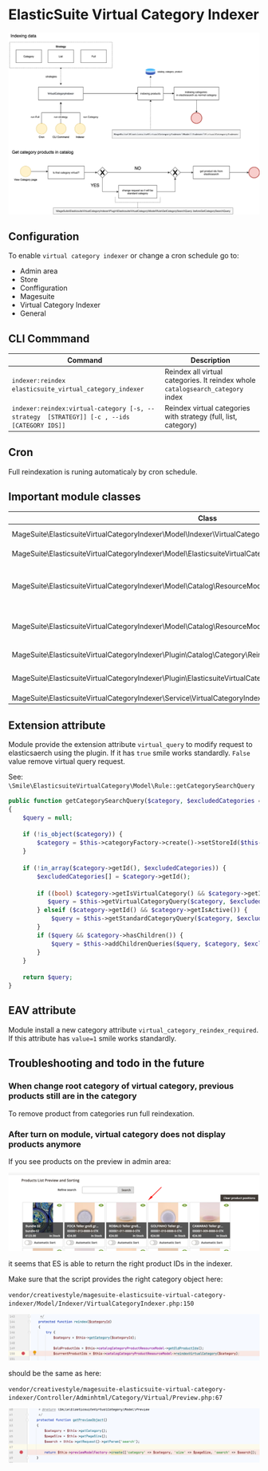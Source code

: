 
# ElasticSuite Virtual Category Indexer

![](Docs/MageSuite__ElasticsuiteVirtualCategoryIndexer.png)

## Configuration

To enable `virtual category indexer` or change a cron schedule go to:
- Admin area
- Store
- Conffiguration
- Magesuite
- Virtual Category Indexer
- General

## CLI Commmand

| Command                                                                                                  | Description                                                                      |
|----------------------------------------------------------------------------------------------------------|----------------------------------------------------------------------------------|
| `indexer:reindex elasticsuite_virtual_category_indexer`                                        | Reindex all virtual categories. It reindex whole  `catalogsearch_category` index |
| `indexer:reindex:virtual-category [-s, --strategy  [STRATEGY]] [-c , --ids [CATEGORY IDS]]` | Reindex virtual categories with strategy (full, list, category)                    |

## Cron

Full reindexation is runing automaticaly by cron schedule.

## Important module classes

| Class                                                                                                             | Responsibility                                                                                                                                                                                                    |
|-------------------------------------------------------------------------------------------------------------------|-------------------------------------------------------------------------------------------------------------------------------------------------------------------------------------------------------------------|
| MageSuite\ElasticsuiteVirtualCategoryIndexer\Model\Indexer\VirtualCategoryIndexer                                 | Insert product ids into the table `catalog_category_product` and refresh catalog and elasticsuite indexes                                                                                                         |
| MageSuite\ElasticsuiteVirtualCategoryIndexer\Model\ElasticsuiteVirtualCategory\Model\Preview                      | Allow to get raw data from from response from elasticsearch using `getRawData()` method                                                                                                                           |
| MageSuite\ElasticsuiteVirtualCategoryIndexer\Model\Catalog\ResourceModel\CategoryProduct                          | Extension Class for `Magento\Catalog\Model\ResourceModel\CategoryProduct`. Allow to insert _product_ ids for a virtual category into the table `catalog_category_product` and get theirs ids for other operations |
| MageSuite\ElasticsuiteVirtualCategoryIndexer\Model\Catalog\ResourceModel\Category\Collection                      | Extension Class for `Magento\Catalog\Model\ResourceModel\Category\Collection` provide the method `getVirtualCategoryIds()` to get all virtual category ids.                                                       |
| MageSuite\ElasticsuiteVirtualCategoryIndexer\Plugin\Catalog\Category\ReindexOnChange                              | Plugin which is call before runing the reindex method on category model and causes run `virtual category indexer`                                                                                                 |
| MageSuite\ElasticsuiteVirtualCategoryIndexer\Plugin\ElasticsuiteVirtualCategory\Model\Rule\GetCategorySearchQuery | Plugin which change value of `is_virtual_category` attribute to `null` . It force sendingstandard category request to elasticsearch instead of depends of the attribute value.                                    |
| MageSuite\ElasticsuiteVirtualCategoryIndexer\Service\VirtualCategoryIndexer                                       | Service which provide strategy logic for CLI Command                                                                                                                                                              |


## Extension attribute

Module provide the extension attribute `virtual_query` to modify request to elasticsaerch using the plugin.
If it has `true` smile works standardly. `False` value remove virtual query request.

See: `\Smile\ElasticsuiteVirtualCategory\Model\Rule::getCategorySearchQuery`

```php
public function getCategorySearchQuery($category, $excludedCategories = []): ?QueryInterface
{
    $query = null;

    if (!is_object($category)) {
        $category = $this->categoryFactory->create()->setStoreId($this->getStoreId())->load($category);
    }

    if (!in_array($category->getId(), $excludedCategories)) {
        $excludedCategories[] = $category->getId();

        if ((bool) $category->getIsVirtualCategory() && $category->getIsActive()) {
           $query = $this->getVirtualCategoryQuery($category, $excludedCategories, $category->getData('virtual_category_root'));
        } elseif ($category->getId() && $category->getIsActive()) {
            $query = $this->getStandardCategoryQuery($category, $excludedCategories);
        }
        if ($query && $category->hasChildren()) {
            $query = $this->addChildrenQueries($query, $category, $excludedCategories);
        }
    }

    return $query;
}
```


## EAV attribute

Module install a new category attribute `virtual_category_reindex_required`. If this attribute has `value=1` smile works standardly.

## Troubleshooting and todo in the future

### When change root category of virtual category, previous products still are in the category
To remove product from categories run full reindexation. 

### After turn on module, virtual category does not display products anymore
If you see products on the preview in admin area:

![](Docs/products_list_preview.png)

it seems that ES is able to return the right product IDs in the indexer. 

Make sure that the script provides the right category object here:

`vendor/creativestyle/magesuite-elasticsuite-virtual-category-indexer/Model/Indexer/VirtualCategoryIndexer.php:150`

![](Docs/category_2.png)

should be the same as here:

`vendor/creativestyle/magesuite-elasticsuite-virtual-category-indexer/Controller/Adminhtml/Category/Virtual/Preview.php:67`

![](Docs/category_1.png)
